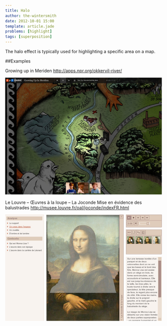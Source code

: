 ```yaml
---
title: Halo
author: the-wintersmith
date: 2012-10-01 15:00
template: article.jade
problems: [highlight]
tags: [superposition]
---
```


The halo effect is typically used for highlighting a specific area on a map.

##Examples

Growing up in Meriden
http://apps.npr.org/okkervil-river/

![Growing up in Meriden](growing-up-in-meriden.jpg)

Le Louvre – Œuvres à la loupe – La Joconde 
Mise en évidence des balustrades http://musee.louvre.fr/oal/joconde/indexFR.html


![Œuvre à la loupe – La Joconde](oal-balustrades.jpg)
